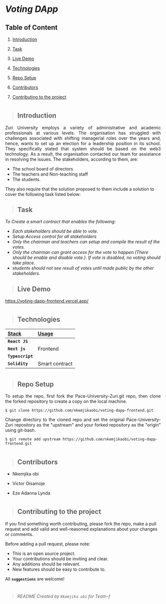 # _Voting DApp_

## Table of Content

1. [Introduction](#introduction)

2. [Task](#task)

3. [Live Demo](#live-demo)

4. [Technologies](#technologies)

5. [Repo Setup](#repo-setup)

6. [Contributors](#contributors)

7. [Contributing to the project](#contributing-to-the-project)
#

> ## Introduction 
<p align="justify">
Zuri University employs a variety of administrative and academic professionals at various levels. The organisation has struggled with challenges associated with shifting managerial roles over the years and, hence, wants to set up an election for a leadership position in its school. They specifically stated that system should be based on the web3 technology. As a result, the organisation contacted our team for assistance in resolving the issues. The stakeholders, according to them, are:
  
  - The school board of directors
  - The teachers and Non-teaching staff
  - The students.
 
They also require that the solution proposed to them include a solution to cover the following task listed below:
</p>

> ## Task
_To Create a smart contract that enables the following:_
- _Each stakeholders should be able to vote._
- _Setup Access control for all stakeholders_
- _Only the chairman and teachers can setup and compile the result of the votes._
- _Only the chairman can grant access for the vote to happen.(There should be enable and disable vote.). If vote is disabled, no voting should take place._
- _students should not see result of votes until made public by the other stakeholders._

> ## Live Demo

https://voting-dapp-frontend.vercel.app/


#
> ## Technologies
| <b><u>Stack</u></b> | <b><u>Usage</u></b> |
| :------------------ | :------------------ |
|  **`React JS`**     |                     |
|   **`Next js`**     |     Frontend        |
|   **`Typescript`**  |                     |
|  **`Solidity`**     |   Smart contract    |


#
> ## Repo Setup

<p align="justify">
To setup the repo, first fork the Pace-University-Zuri.git repo, then clone the forked repository to create a copy on the local machine.
</p>

    $ git clone https://github.com/nkemjikaobi/voting-dapp-frontend.git

<p align="justify">
Change directory to the cloned repo and set the original Pace-University-Zuri repository as the "upstream" and your forked repository as the "origin" using git-bash.
</p>

    $ git remote add upstream https://github.com/nkemjikaobi/voting-dapp-frontend.git

#

> ## Contributors
 - Nkemjika obi

 - Victor Oisamoje

 - Eze Adanna Lynda
#
> ## Contributing to the project

If you find something worth contributing, please fork the repo, make a pull request and add valid and well-reasoned explanations about your changes or comments.

Before adding a pull request, please note:

- This is an open source project.
- Your contributions should be inviting and clear.
- Any additions should be relevant.
- New features should be easy to contribute to.

All **`suggestions`** are welcome!
#
> ###### README Created by `Nkemjika obi` for Team-f